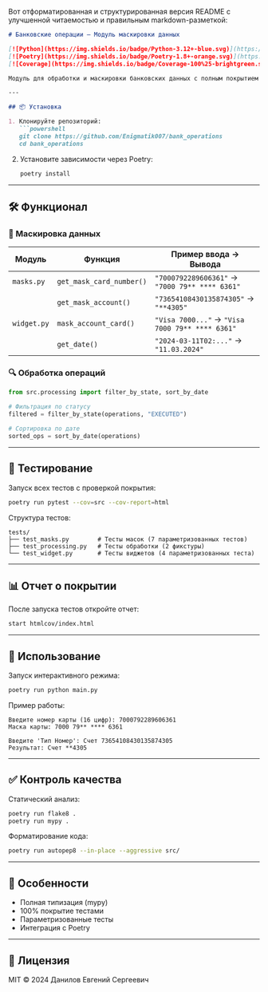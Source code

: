 Вот отформатированная и структурированная версия README с улучшенной читаемостью и правильным markdown-разметкой:

```markdown
# Банковские операции — Модуль маскировки данных

[![Python](https://img.shields.io/badge/Python-3.12+-blue.svg)](https://python.org)  
[![Poetry](https://img.shields.io/badge/Poetry-1.8+-orange.svg)](https://python-poetry.org)  
[![Coverage](https://img.shields.io/badge/Coverage-100%25-brightgreen.svg)](#)

Модуль для обработки и маскировки банковских данных с полным покрытием тестами.

---

## 📦 Установка

1. Клонируйте репозиторий:
   ```powershell
   git clone https://github.com/Enigmatik007/bank_operations
   cd bank_operations
   ```

2. Установите зависимости через Poetry:
   ```bash
   poetry install
   ```

---

## 🛠️ Функционал

### 🔐 Маскировка данных

| Модуль      | Функция                  | Пример ввода → Вывода                           |
|-------------|--------------------------|-------------------------------------------------|
| `masks.py`  | `get_mask_card_number()` | `"7000792289606361"` → `"7000 79** **** 6361"`  |
|             | `get_mask_account()`     | `"73654108430135874305"` → `"**4305"`           |
| `widget.py` | `mask_account_card()`    | `"Visa 7000..."` → `"Visa 7000 79** **** 6361"` |
|             | `get_date()`             | `"2024-03-11T02:..."` → `"11.03.2024"`          |

### 🔍 Обработка операций

```python
from src.processing import filter_by_state, sort_by_date

# Фильтрация по статусу
filtered = filter_by_state(operations, "EXECUTED")

# Сортировка по дате
sorted_ops = sort_by_date(operations)
```

---

## 🧪 Тестирование

Запуск всех тестов с проверкой покрытия:

```bash
poetry run pytest --cov=src --cov-report=html
```

Структура тестов:

```
tests/
├── test_masks.py        # Тесты масок (7 параметризованных тестов)
├── test_processing.py   # Тесты обработки (2 фикстуры)
└── test_widget.py       # Тесты виджетов (4 параметризованных теста)
```

---

## 📊 Отчет о покрытии

После запуска тестов откройте отчет:

```bash
start htmlcov/index.html
```

---

## 🚀 Использование

Запуск интерактивного режима:

```bash
poetry run python main.py
```

Пример работы:

```
Введите номер карты (16 цифр): 7000792289606361
Маска карты: 7000 79** **** 6361

Введите 'Тип Номер': Счет 73654108430135874305
Результат: Счет **4305
```

---

## ✅ Контроль качества

Статический анализ:

```bash
poetry run flake8 .
poetry run mypy .
```

Форматирование кода:

```bash
poetry run autopep8 --in-place --aggressive src/
```

---

## 📌 Особенности

- Полная типизация (mypy)
- 100% покрытие тестами
- Параметризованные тесты
- Интеграция с Poetry

---

## 📝 Лицензия

MIT © 2024 Данилов Евгений Сергеевич

```

